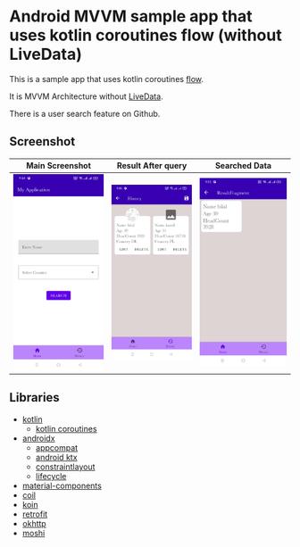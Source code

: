 # Android MVVM sample app that uses kotlin coroutines flow (without LiveData)
This is a sample app that uses kotlin coroutines [flow](https://kotlinlang.org/docs/reference/coroutines/flow.html).

It is MVVM Architecture without [LiveData](https://developer.android.com/topic/libraries/architecture/livedata).

There is a user search feature on Github.

## Screenshot
Main Screenshot|Result After query|Searched Data
:--:|:--:|:--:
<img src="images/1.jpg" width="250px" />|<img src="images/2.jpg" width="250px" />|<img src="images/3.jpg" width="250px" />




## Libraries
* [kotlin](https://kotlinlang.org/)
  * [kotlin coroutines](https://github.com/Kotlin/kotlinx.coroutines)
* [androidx](https://developer.android.com/jetpack/androidx)
  * [appcompat](https://developer.android.com/jetpack/androidx/releases/appcompat)
  * [android ktx](https://developer.android.com/kotlin/ktx)
  * [constraintlayout](https://developer.android.com/reference/android/support/constraint/ConstraintLayout)
  * [lifecycle](https://developer.android.com/jetpack/androidx/releases/lifecycle)
* [material-components](https://github.com/material-components/material-components-android)
* [coil](https://github.com/coil-kt/coil)
* [koin](https://github.com/InsertKoinIO/koin)
* [retrofit](https://github.com/square/retrofit)
* [okhttp](https://github.com/square/okhttp)
* [moshi](https://github.com/square/moshi)
